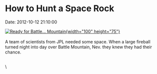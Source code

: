 How to Hunt a Space Rock
========================

Date: 2012-10-12 21:10:00

[![Ready for Battle\...
Mountain](http://www.jpl.nasa.gov/images/asteroid/20121012/meteorite20121011-th.jpg){width="100"
height="75"}](http://www.jpl.nasa.gov/news/news.cfm?release=2012-320&rn=news.xml&rst=3548)\
\
A team of scientists from JPL needed some space. When a large fireball
turned night into day over Battle Mountain, Nev. they knew they had
their chance.

\
\
